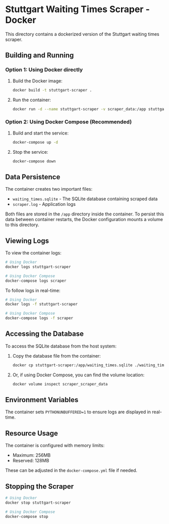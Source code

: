 # Stuttgart Waiting Times Scraper - Docker

This directory contains a dockerized version of the Stuttgart waiting times scraper.

## Building and Running

### Option 1: Using Docker directly

1. Build the Docker image:
   ```bash
   docker build -t stuttgart-scraper .
   ```

2. Run the container:
   ```bash
   docker run -d --name stuttgart-scraper -v scraper_data:/app stuttgart-scraper
   ```

### Option 2: Using Docker Compose (Recommended)

1. Build and start the service:
   ```bash
   docker-compose up -d
   ```

2. Stop the service:
   ```bash
   docker-compose down
   ```

## Data Persistence

The container creates two important files:
- `waiting_times.sqlite` - The SQLite database containing scraped data
- `scraper.log` - Application logs

Both files are stored in the `/app` directory inside the container. To persist this data between container restarts, the Docker configuration mounts a volume to this directory.

## Viewing Logs

To view the container logs:
```bash
# Using Docker
docker logs stuttgart-scraper

# Using Docker Compose
docker-compose logs scraper
```

To follow logs in real-time:
```bash
# Using Docker
docker logs -f stuttgart-scraper

# Using Docker Compose
docker-compose logs -f scraper
```

## Accessing the Database

To access the SQLite database from the host system:

1. Copy the database file from the container:
   ```bash
   docker cp stuttgart-scraper:/app/waiting_times.sqlite ./waiting_times.sqlite
   ```

2. Or, if using Docker Compose, you can find the volume location:
   ```bash
   docker volume inspect scraper_scraper_data
   ```

## Environment Variables

The container sets `PYTHONUNBUFFERED=1` to ensure logs are displayed in real-time.

## Resource Usage

The container is configured with memory limits:
- Maximum: 256MB
- Reserved: 128MB

These can be adjusted in the `docker-compose.yml` file if needed.

## Stopping the Scraper

```bash
# Using Docker
docker stop stuttgart-scraper

# Using Docker Compose
docker-compose stop
```
